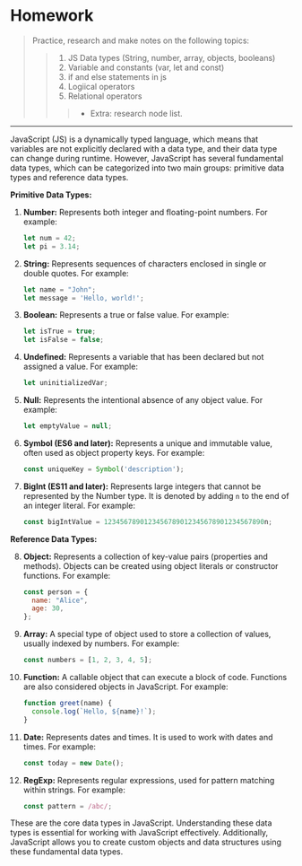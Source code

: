 

# Homework
 > Practice, research and make notes on the following topics:
 >> 1. JS Data types (String, number, array, objects, booleans)
 >>2. Variable and constants (var, let and const)
 >>3. if and else statements in js 
 >>4. Logiical operators
 >>5. Relational operators
 >>> - Extra: research node list.
 ---

 JavaScript (JS) is a dynamically typed language, which means that variables are not explicitly declared with a data type, and their data type can change during runtime. However, JavaScript has several fundamental data types, which can be categorized into two main groups: primitive data types and reference data types.

**Primitive Data Types:**

1. **Number:** Represents both integer and floating-point numbers. For example:
   ```javascript
   let num = 42;
   let pi = 3.14;
   ```

2. **String:** Represents sequences of characters enclosed in single or double quotes. For example:
   ```javascript
   let name = "John";
   let message = 'Hello, world!';
   ```

3. **Boolean:** Represents a true or false value. For example:
   ```javascript
   let isTrue = true;
   let isFalse = false;
   ```

4. **Undefined:** Represents a variable that has been declared but not assigned a value. For example:
   ```javascript
   let uninitializedVar;
   ```

5. **Null:** Represents the intentional absence of any object value. For example:
   ```javascript
   let emptyValue = null;
   ```

6. **Symbol (ES6 and later):** Represents a unique and immutable value, often used as object property keys. For example:
   ```javascript
   const uniqueKey = Symbol('description');
   ```

7. **BigInt (ES11 and later):** Represents large integers that cannot be represented by the Number type. It is denoted by adding `n` to the end of an integer literal. For example:
   ```javascript
   const bigIntValue = 1234567890123456789012345678901234567890n;
   ```

**Reference Data Types:**

8. **Object:** Represents a collection of key-value pairs (properties and methods). Objects can be created using object literals or constructor functions. For example:
   ```javascript
   const person = {
     name: "Alice",
     age: 30,
   };
   ```

9. **Array:** A special type of object used to store a collection of values, usually indexed by numbers. For example:
   ```javascript
   const numbers = [1, 2, 3, 4, 5];
   ```

10. **Function:** A callable object that can execute a block of code. Functions are also considered objects in JavaScript. For example:
    ```javascript
    function greet(name) {
      console.log(`Hello, ${name}!`);
    }
    ```

11. **Date:** Represents dates and times. It is used to work with dates and times. For example:
    ```javascript
    const today = new Date();
    ```

12. **RegExp:** Represents regular expressions, used for pattern matching within strings. For example:
    ```javascript
    const pattern = /abc/;
    ```

These are the core data types in JavaScript. Understanding these data types is essential for working with JavaScript effectively. Additionally, JavaScript allows you to create custom objects and data structures using these fundamental data types.